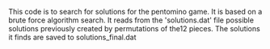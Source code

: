 This code is to search for solutions for the pentomino game. It is based on a brute force algorithm search.
It reads from the 'solutions.dat' file possible solutions previously created by permutations of the12 pieces.
The solutions it finds are saved to solutions_final.dat
